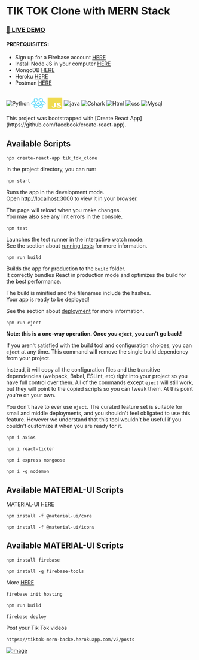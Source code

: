 # TIK TOK Clone with MERN Stack
### <a href="https://tik-tok-clone-fa16b.firebaseapp.com/" target="_blank">🔴 LIVE DEMO</a>

#### PREREQUISITES:
- Sign up for a Firebase account <a href='https://firebase.google.com'>HERE</a>
- Install Node JS in your computer <a href='https://nodejs.org/en/'>HERE</a>
- MongoDB <a href='https://www.mongodb.com/'>HERE</a>
- Heroku <a href='https://www.heroku.com/'>HERE</a>
- Postman <a href='https://www.postman.com/'>HERE</a>

<div style="display: inline_block"><br>
  <img align="center" alt="Python" height="30" width="40" src="https://user-images.githubusercontent.com/99184393/177783732-da7a60d4-f4e4-4795-bd35-b59b83f59efb.png">
  <img align="center" alt="React" height="30" width="40" src="https://raw.githubusercontent.com/devicons/devicon/master/icons/react/react-original.svg">
  <img align="center" alt="js" height="30" width="40" src="https://raw.githubusercontent.com/devicons/devicon/master/icons/javascript/javascript-plain.svg">
  <img align="center" alt="java" height="40" width="40" src="https://user-images.githubusercontent.com/99184393/177784219-cab3eb2f-bc21-4c09-ab9e-dd7272605ca5.png">
  <img align="center" alt="Cshark" height="30"  src="https://user-images.githubusercontent.com/99184393/177784603-d69e9d02-721a-4bce-b9b3-949165d2edeb.png">
  <img align="center" alt="Html" height="30"  src="https://user-images.githubusercontent.com/99184393/177785222-28bdbfaa-1f8d-4b20-b5c8-79c370d41622.png">
  <img align="center" alt="css" height="30"  src="https://cdn.icon-icons.com/icons2/3053/PNG/512/postman_macos_bigsur_icon_189815.png">
  <img align="center" alt="Mysql" height="30"  src="https://cdn.icon-icons.com/icons2/2429/PNG/512/tik_tok_logo_icon_147226.png">
</div>
<br>
This project was bootstrapped with [Create React App](https://github.com/facebook/create-react-app).

## Available Scripts

```
npx create-react-app tik_tok_clone
```

In the project directory, you can run:
```
npm start
```

Runs the app in the development mode.\
Open [http://localhost:3000](http://localhost:3000) to view it in your browser.

The page will reload when you make changes.\
You may also see any lint errors in the console.
```
npm test
```

Launches the test runner in the interactive watch mode.\
See the section about [running tests](https://facebook.github.io/create-react-app/docs/running-tests) for more information.
```
npm run build
```

Builds the app for production to the `build` folder.\
It correctly bundles React in production mode and optimizes the build for the best performance.

The build is minified and the filenames include the hashes.\
Your app is ready to be deployed!

See the section about [deployment](https://facebook.github.io/create-react-app/docs/deployment) for more information.
```
npm run eject
```

**Note: this is a one-way operation. Once you `eject`, you can't go back!**

If you aren't satisfied with the build tool and configuration choices, you can `eject` at any time. This command will remove the single build dependency from your project.

Instead, it will copy all the configuration files and the transitive dependencies (webpack, Babel, ESLint, etc) right into your project so you have full control over them. All of the commands except `eject` will still work, but they will point to the copied scripts so you can tweak them. At this point you're on your own.

You don't have to ever use `eject`. The curated feature set is suitable for small and middle deployments, and you shouldn't feel obligated to use this feature. However we understand that this tool wouldn't be useful if you couldn't customize it when you are ready for it.

```
npm i axios
```
```
npm i react-ticker
```
```
npm i express mongoose
```
```
npm i -g nodemon
```

## Available MATERIAL-UI Scripts
MATERIAL-UI <a href='https://v4.mui.com/'>HERE</a>
```
npm install -f @material-ui/core
```
```
npm install -f @material-ui/icons
```
## Available MATERIAL-UI Scripts
```
npm install firebase
```
```
npm install -g firebase-tools
```
More <a href='https://dev.to/farazamiruddin/react-firebase-add-firebase-to-a-react-app-4nc9'>HERE</a>
```
firebase init hosting
```
```
npm run build
```
```
firebase deploy
```
Post your Tik Tok videos
```
https://tiktok-mern-backe.herokuapp.com/v2/posts
```
<a href="https://tik-tok-clone-fa16b.firebaseapp.com/" target="_blank">![image](https://user-images.githubusercontent.com/99184393/177780669-5b1804b0-1dc3-476a-84fc-8cf99f6cb816.png)</a>
